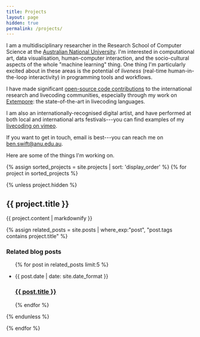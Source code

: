 ```yaml
---
title: Projects
layout: page
hidden: true
permalink: /projects/
---
```


I am a multidisciplinary researcher in the Research School of Computer Science
at
the [Australian National University](http://people.cecs.anu.edu.au/user/4919).
I'm interested in computational art, data visualisation, human-computer
interaction, and the socio-cultural aspects of the whole "machine learning"
thing. One thing I'm particularly excited about in these areas is the potential
of *liveness* (real-time human-in-the-loop interactivity) in programming tools
and workflows.

I have made
significant [open-source code contributions](https://github.com/benswift) to the
international research and livecoding communities, especially through my work
on [Extempore](https://github.com/digego/extempore): the state-of-the-art in
livecoding languages.

I am also an internationally-recognised digital artist, and have performed at
both local and international arts festivals---you can find examples of
my [livecoding on vimeo](https://vimeo.com/benswift/videos).

If you want to get in touch, email is best---you can reach me on
<ben.swift@anu.edu.au>.

Here are some of the things I'm working on.

{% assign sorted_projects = site.projects | sort: 'display_order' %}
{% for project in sorted_projects %}

{% unless project.hidden %}
<h2>{{ project.title }}</h2>
<article class="post-content">
{{ project.content | markdownify }}
</article>


{% assign related_posts = site.posts | where_exp:"post", "post.tags contains project.title" %}
<h3>Related blog posts</h3>
<ul class="list-reset" >
{% for post in related_posts limit:5 %}
<li>
<p class="post-meta">{{ post.date | date: site.date_format }}</p>
<a href="{{ post.url | prepend: "/blog" | absoluteurl }}" class="post-link"><h3 class="post-title">{{ post.title }}</h3></a>
</li>
{% endfor %}
</ul>
{% endunless %}

{% endfor %}
